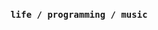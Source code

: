 <br />
<p align="center">
  <samp>
    <strong>
      life /
      programming /
      music
    </strong>
  </samp>
</p>
<br />
